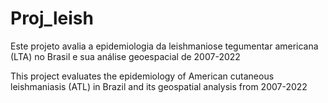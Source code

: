 # Proj_leish
Este projeto avalia a epidemiologia da leishmaniose tegumentar americana (LTA) no Brasil e sua análise geoespacial de 2007-2022

This project evaluates the epidemiology of American cutaneous leishmaniasis (ATL) in Brazil and its geospatial analysis from 2007-2022
